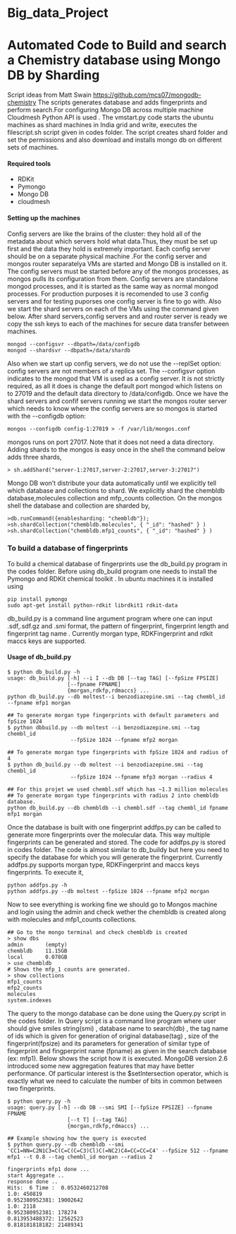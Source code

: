 Big_data_Project
================

# Automated Code to Build and search a Chemistry database using Mongo DB by Sharding

Script ideas from Matt Swain https://github.com/mcs07/mongodb-chemistry
The scripts generates database and adds fingerprints and perform search.For configuring Mongo DB across multiple machine Cloudmesh Python API is used . The vmstart.py code starts the ubuntu machines as shard machines in India grid and write, executes the filescript.sh script given in codes folder. The script creates shard folder and set the permissions and also download and installs mongo db on different sets of machines.

#### Required tools
 * RDKit
 * Pymongo
 * Mongo DB
 * cloudmesh

#### Setting up the machines

Config servers are like the brains of the cluster: they hold all of the metadata about which servers hold what data.Thus, they must be set up first and the data they hold is extremely important. Each config server should be on a separate physical machine .For the config server and mongos router separatelya VMs are started and Mongo DB is installed on it. The config servers must be started before any of the mongos processes, as mongos pulls its configuration from them. Config servers are standalone mongod processes, and it is started as the same way as normal mongod processes. For production purposes it is recomended to use 3 config servers and for testing puporses one config server is fine to go with. Also we start the shard servers on each of the VMs using the command given below. After shard servers,config servers and and router server is ready we copy the ssh keys to each of the machines for secure data transfer between machines.

```
mongod --configsvr --dbpath=/data/configdb
mongod --shardsvr --dbpath=/data/shardb
```
Also when we start up config servers, we do not use the --replSet option: config servers are not members of a replica set. The --configsvr option indicates to the mongod that VM is used as a config server. It is not strictly required, as all it does is change the default port mongod  which listens on to 27019 and the default data directory to /data/configdb. Once we have the shard servers and confif servers running we start the mongos router server which needs to know where the config servers are so mongos is started with the --configdb option:

```
mongos --configdb config-1:27019 > -f /var/lib/mongos.conf
```
mongos runs on port 27017. Note that it does not need a data directory. Adding shards to the mongos is easy once in the shell the command below adds three shards,

```
> sh.addShard("server-1:27017,server-2:27017,server-3:27017")
```
Mongo DB won’t distribute your data automatically until we explicitly tell which database and collections to shard. We explicitly shard the chembldb database,molecules collection and mfp_counts collection. On the mongos shell the database and collection are sharded by,

```
>db.runCommand({enablesharding: "chembldb"});
>sh.shardCollection("chembldb.molecules", { "_id": "hashed" } )
>sh.shardCollection("chembldb.mfp1_counts", { "_id": "hashed" } )  
```

### To build a database of fingerprints 
To build a chemical database of fingerprints use the db\_build.py program in the codes folder. Before using db\_build program one needs to install the Pymongo and RDKit chemical toolkit . In ubuntu machines it is installed using 
```
pip install pymongo
sudo apt-get install python-rdkit librdkit1 rdkit-data
```
db\_build.py is a command line argument program where one can input .sdf,.sdf.gz and .smi format, the pattern of fingerprint, fingerprint length and fingerprint tag name . Currently morgan type, RDKFingerprint and rdkit maccs keys are supported.

#### Usage of db_build.py
```
$ python db_build.py -h
usage: db_build.py [-h] --i I --db DB [--tag TAG] [--fpSize FPSIZE]
                   [--fpname FPNAME]
                   {morgan,rdkfp,rdmaccs} ...
python db_build.py --db moltest--i benzodiazepine.smi --tag chembl_id --fpname mfp1 morgan

## To generate morgan type fingerprints with default parameters and fpSize 1024  
$ python dbbuild.py --db moltest --i benzodiazepine.smi --tag chembl_id 
                    --fpSize 1024 --fpname mfp2 morgan    
                    
## To generate morgan type fingerprints with fpSize 1024 and radius of 4
$ python db_build.py --db moltest --i benzodiazepine.smi --tag chembl_id 
                    --fpSize 1024 --fpname mfp3 morgan --radius 4

## For this projet we used chembl.sdf which has ~1.3 million molecules
## To generate morgan type fingerprints with radius 2 into chembldb database.
python db_build.py --db chembldb --i chembl.sdf --tag chembl_id fpname mfp1 morgan

```
Once the database is built with one fingerprint addfps.py can be called to generate more fingerprints over the molecular data. This way multiple fingerprints can be generated and stored. The code for addfps.py is stored in codes folder. The code is almost similar to db\_buildy but here you need to specify the database for which you will generate the fingerprint. Currently addfps.py supports morgan type, RDKFingerprint and maccs keys fingerprints. To execute it, 
```
python addfps.py -h
python addfps.py --db moltest --fpSize 1024 --fpname mfp2 morgan
```
Now to see everything is working fine we should go to Mongos machine and login using the admin and check wether the chembldb is created along with molecules and mfp1_counts collections.
```
## Go to the mongo terminal and check chembldb is created
> show dbs
admin       (empty)
chembldb    11.15GB
local       0.078GB
> use chembldb
# Shows the mfp_1 counts are generated.
> show collections 
mfp1_counts
mfp2_counts
molecules
system.indexes
```

The query to the mongo database can be done using the Query.py script in the codes folder. In Query script is a command line program where user should give smiles string(smi) , database name to search(db) , the tag name of ids which is given for generation of original database(tag) , size of the fingerprint(fpsize) and its parameters for generation of similar type of fingerprint and fingperprint name (fpname) as given in the search database (ex: mfp1). Below shows the script how it is executed. 
MongoDB version 2.6 introduced some new aggregation features that may have better performance. Of particular interest is the $setIntersection operator, which is exactly what we need to calculate the number of bits in common between two fingerprints.

```
$ python query.py -h
usage: query.py [-h] --db DB --smi SMI [--fpSize FPSIZE] --fpname FPNAME
                   [--t T] [--tag TAG]
                   {morgan,rdkfp,rdmaccs} ...

## Example showing how the query is executed
$ python query.py --db chembldb --smi 'CC1=NN=C2N1C3=C(C=C(C=C3)Cl)C(=NC2)C4=CC=CC=C4' --fpSize 512 --fpname mfp1 --t 0.8 --tag chembl_id morgan --radius 2

fingerprints mfp1 done ...
start Aggregate .. 
response done .. 
Hits:  6 Time :  0.0532460212708
1.0: 450819
0.952380952381: 19002642
1.0: 2118
0.952380952381: 178274
0.813953488372: 12562523
0.818181818182: 21489341

```
